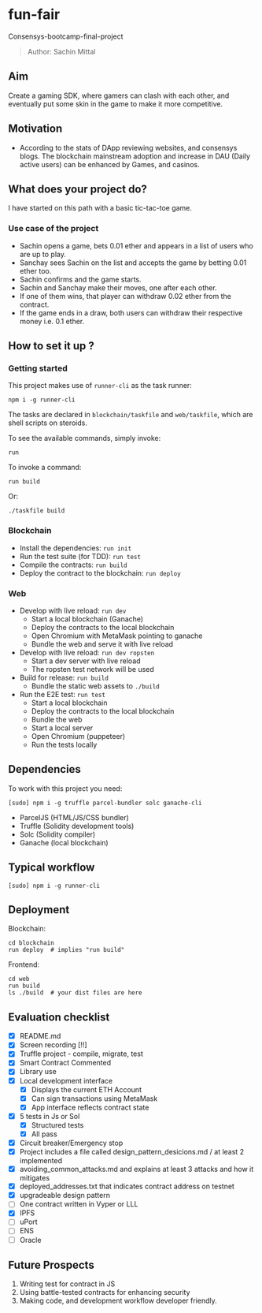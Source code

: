# fun-fair
Consensys-bootcamp-final-project

>Author: Sachin Mittal

## Aim

Create a gaming SDK, where gamers can clash with each other, and eventually put some skin in the game to make it more competitive.

## Motivation

- According to the stats of DApp reviewing websites, and consensys blogs. The blockchain mainstream adoption and increase in  DAU (Daily active users) can be enhanced by Games, and casinos. 


## What does your project do?
I have started on this path with a basic tic-tac-toe game.

### Use case of the project
- Sachin opens a game, bets 0.01 ether and appears in a list of users who are up to play. <br>
- Sanchay sees Sachin on the list and accepts the game by betting 0.01 ether too. <br>
- Sachin confirms and the game starts. <br>
- Sachin and Sanchay make their moves, one after each other. <br>
- If one of them wins, that player can withdraw 0.02 ether from the contract. <br>
- If the game ends in a draw, both users can withdraw their respective money i.e. 0.1 ether. <br>


## How to set it up ?

### Getting started

This project makes use of `runner-cli` as the task runner:

    npm i -g runner-cli

The tasks are declared in `blockchain/taskfile` and `web/taskfile`, which are shell scripts on steroids.

To see the available commands, simply invoke:

    run

To invoke a command:

    run build

Or:

    ./taskfile build

### Blockchain

* Install the dependencies: `run init`
* Run the test suite (for TDD): `run test`
* Compile the contracts: `run build`
* Deploy the contract to the blockchain: `run deploy`

### Web

* Develop with live reload: `run dev`
    * Start a local blockchain (Ganache)
    * Deploy the contracts to the local blockchain
    * Open Chromium with MetaMask pointing to ganache
    * Bundle the web and serve it with live reload
* Develop with live reload: `run dev ropsten`
    * Start a dev server with live reload
    * The ropsten test network will be used
* Build for release: `run build`
    * Bundle the static web assets to `./build`
* Run the E2E test: `run test`
    * Start a local blockchain
    * Deploy the contracts to the local blockchain
    * Bundle the web
    * Start a local server
    * Open Chromium (puppeteer)
    * Run the tests locally

## Dependencies

To work with this project you need:

	[sudo] npm i -g truffle parcel-bundler solc ganache-cli

* ParcelJS (HTML/JS/CSS bundler)
* Truffle (Solidity development tools)
* Solc (Solidity compiler)
* Ganache (local blockchain)

## Typical workflow

    [sudo] npm i -g runner-cli

## Deployment
Blockchain:

    cd blockchain
    run deploy  # implies "run build"

Frontend:

    cd web
    run build
    ls ./build  # your dist files are here



## Evaluation checklist

- [x] README.md
- [x] Screen recording [!!]
- [x] Truffle project - compile, migrate, test
- [x] Smart Contract Commented
- [x] Library use
- [x] Local development interface
    - [x] Displays the current ETH Account
    - [x] Can sign transactions using MetaMask
    - [x] App interface reflects contract state
- [x] 5 tests in Js or Sol
    - [x] Structured tests
    - [x] All pass
- [x] Circuit breaker/Emergency stop
- [x] Project includes a file called design_pattern_desicions.md / at least 2 implemented
- [x] avoiding_common_attacks.md and explains at least 3 attacks and how it mitigates
- [x] deployed_addresses.txt that indicates contract address on testnet
- [x] upgradeable design pattern
- [ ] One contract written in Vyper or LLL
- [x] IPFS
- [ ] uPort
- [ ] ENS
- [ ] Oracle

## Future Prospects

1. Writing test for contract in JS
2. Using battle-tested contracts for enhancing security
3. Making code, and development workflow developer friendly.




